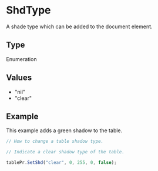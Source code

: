 # ShdType

A shade type which can be added to the document element.

## Type

Enumeration

## Values

- "nil"
- "clear"


## Example

This example adds a green shadow to the table.

```javascript editor-pptx
// How to change a table shadow type.

// Indicate a clear shadow type of the table.

tablePr.SetShd("clear", 0, 255, 0, false);
```
